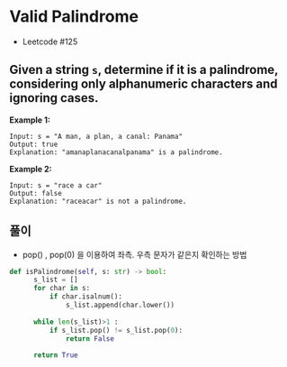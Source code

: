 # Valid Palindrome
 - Leetcode #125
 
 
 ## Given a string `s`, determine if it is a palindrome, considering only alphanumeric characters and ignoring cases.
 
 **Example 1:**
 ```
 Input: s = "A man, a plan, a canal: Panama"
 Output: true
 Explanation: "amanaplanacanalpanama" is a palindrome.
 ```
 **Example 2:**
 ```
 Input: s = "race a car"
 Output: false
 Explanation: "raceacar" is not a palindrome.
 ```
 
 ## 풀이
  - pop() , pop(0) 을 이용하여 좌측. 우측 문자가 같은지 확인하는 방법
  
  ```python
  def isPalindrome(self, s: str) -> bool:
        s_list = []
        for char in s:
            if char.isalnum():
                s_list.append(char.lower())
                
        while len(s_list)>1 :
            if s_list.pop() != s_list.pop(0):
                return False
            
        return True
  ```

